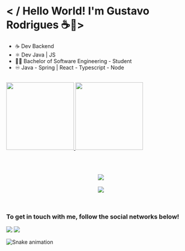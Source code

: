 # < / Hello World! I'm Gustavo Rodrigues ☕🎈>
<ul>
  <li> ☕ Dev Backend </li>
  <li> ⚛️ Dev Java | JS</li>
  <li> 🧑‍💻 Bachelor of Software Engineering - Student</li>
  <li> ♾️ Java - Spring | React - Typescript - Node</li>
</ul>

<br>

<div>
  <a href="https://github.com/Rodrigues-Gustavo">
  <img height="180em" src="https://github-readme-stats.vercel.app/api?username=Rodrigues-Gustavo&show_icons=true&theme=tokyonight&include_all_commits=true&count_private=true"/>
  <img height="180em" src="https://github-readme-stats.vercel.app/api/top-langs/?username=Rodrigues-Gustavo&layout=compact&langs_count=6&theme=tokyonight"/>
</div>
  
   <br> <br>
  
<p align="center">
   <a href="https://skillicons.dev">
     <img src="https://skillicons.dev/icons?i=java,js"/>
      <br/><br/>
     <img src="https://skillicons.dev/icons?i=spring,react,next,nodejs,ts,styledcomponents,css,html,git,postgresql,mongodb"/>
   </a>
 </p>
 
 <br>
 
  ### To get in touch with me, follow the social networks below!
 
<div> 
  <a href = "https://gustavorr001@gmail.com"><img src="https://img.shields.io/badge/-Gmail-%23333?style=for-the-badge&logo=gmail&logoColor=white" target="_blank"></a>
  <a href="https://www.linkedin.com/in/gusta-rodrigues" target="_blank"><img src="https://img.shields.io/badge/-LinkedIn-%230077B5?style=for-the-badge&logo=linkedin&logoColor=white" target="_blank"></a> 
 
  ![Snake animation](https://github.com/Rodrigues-Gustavo/Rodrigues-Gustavo/blob/output/github-contribution-grid-snake.svg)

</div>
